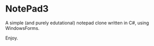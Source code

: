 # NotePad3

A simple (and purely edutational) notepad clone written in C#, using WindowsForms.

Enjoy.
